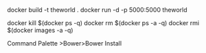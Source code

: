 docker build -t theworld .
docker run -d -p 5000:5000 theworld

docker kill $(docker ps -q)
docker rm $(docker ps -a -q)
docker rmi $(docker images -a -q)

Command Palette >Bower>Bower Install
